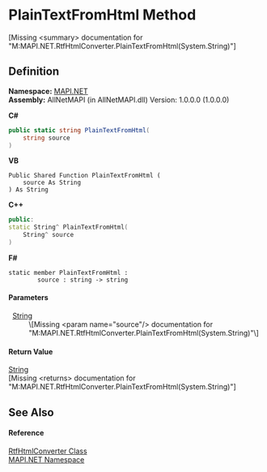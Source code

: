# PlainTextFromHtml Method


\[Missing &lt;summary&gt; documentation for "M:MAPI.NET.RtfHtmlConverter.PlainTextFromHtml(System.String)"\]



## Definition
**Namespace:** <a href="5bef4637-66f8-16d4-e5f4-4d0da57a1538.md">MAPI.NET</a>  
**Assembly:** AllNetMAPI (in AllNetMAPI.dll) Version: 1.0.0.0 (1.0.0.0)

**C#**
``` C#
public static string PlainTextFromHtml(
	string source
)
```
**VB**
``` VB
Public Shared Function PlainTextFromHtml ( 
	source As String
) As String
```
**C++**
``` C++
public:
static String^ PlainTextFromHtml(
	String^ source
)
```
**F#**
``` F#
static member PlainTextFromHtml : 
        source : string -> string 
```



#### Parameters
<dl><dt>  <a href="https://learn.microsoft.com/dotnet/api/system.string" target="_blank" rel="noopener noreferrer">String</a></dt><dd>\[Missing &lt;param name="source"/&gt; documentation for "M:MAPI.NET.RtfHtmlConverter.PlainTextFromHtml(System.String)"\]</dd></dl>

#### Return Value
<a href="https://learn.microsoft.com/dotnet/api/system.string" target="_blank" rel="noopener noreferrer">String</a>  
\[Missing &lt;returns&gt; documentation for "M:MAPI.NET.RtfHtmlConverter.PlainTextFromHtml(System.String)"\]

## See Also


#### Reference
<a href="15ea5a8a-d1a8-a96f-fbfb-337247707bc3.md">RtfHtmlConverter Class</a>  
<a href="5bef4637-66f8-16d4-e5f4-4d0da57a1538.md">MAPI.NET Namespace</a>  
